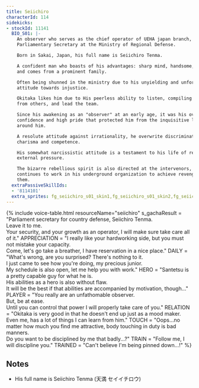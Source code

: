 ```yaml
---
title: Seiichiro
characterId: 114
sidekicks:
- stockId: 11141
  BIO_S01: |-
    An observer who serves as the chief operator of UEHA japan branch, also the
    Parliamentary Secretary at the Ministry of Regional Defense.

    Born in Sakai, Japan, his full name is Seiichiro Tenma.

    A confident man who boasts of his advantages: sharp mind, handsome, athletic,
    and comes from a prominent family.

    Often being shunned in the ministry due to his unyielding and unforgiving
    attitude towards injustice.

    Okitaka likes him due to His peerless ability to listen, compiling information
    from others, and lead the team.

    Since his awakening as an "observer" at an early age, it was his overwhelming
    confidence and high pride that protected him from the inquisitive looks of those
    around him.

    A resolute attitude against irrationality, he overwrite discrimination with his
    charisma and competence.

    His somewhat narcissistic attitude is a testament to his life of resisting
    external pressure.

    The bizarre rebellious spirit is also directed at the intervenors, and he
    continues to work in his underground organization to achieve revenge against
    them.
  extraPassiveSkillIds:
  - '8114101'
  extra_sprites: fg_seiichiro_s01_skin1,fg_seiichiro_s01_skin2,fg_seiichiro_s01_skin3,fg_seiichiro_s01_skin4
---
```


{% include voice-table.html resourceName="seiichiro"
s_gachaResult = "Parliament secretary for country defense, Seiichiro Tenma.<br>Leave it to me.<br>Your security, and your growth as an operator, I will make sure take care all of it."
APPRECIATION = "I really like your hardworking side, but you must not mistake your capacity.<br>Come, let's go take a breather, I have reservation in a nice place."
DAILY = "What's wrong, are you surprised? There's nothing to it.<br>I just came to see how you're doing, my precious junior.<br>My schedule is also open, let me help you with work."
HERO = "Santetsu is a pretty capable guy for what he is.<br>His abilities as a hero is also without flaw.<br>It will be the best if that abilities are accompanied by motivation, though…"
PLAYER = "You really are an unfathomable observer.<br>But, be at ease.<br> Until you can control that power I will properly take care of you."
RELATION = "Okitaka is very good in that he doesn't end up just as a mood maker.<br>Even me, has a lot of things I can learn from him."
TOUCH = "Oops…no matter how much you find me attractive, body touching in duty is bad manners.<br>Do you want to be disciplined by me that badly...?"
TRAIN = "Follow me, I will discipline you."
TRAINED = "Can't believe I'm being pinned down…!"
%}

## Notes
- His full name is Seiichiro Tenma (天満 セイイチロウ)
